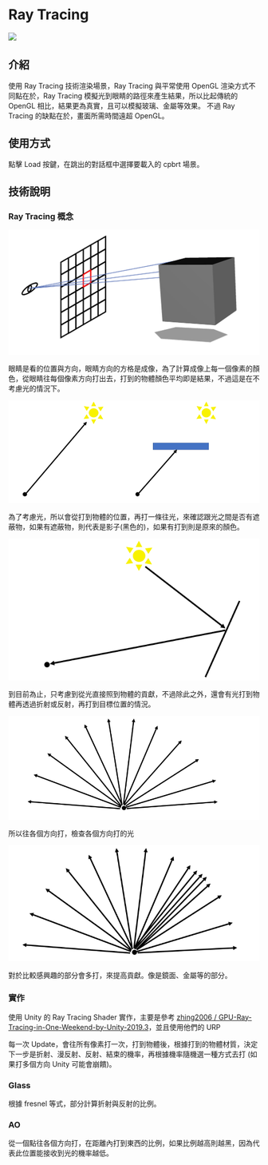 # Ray Tracing

![](./Assets/Images/result.PNG)

## 介紹

使用 Ray Tracing 技術渲染場景，Ray Tracing 與平常使用 OpenGL 渲染方式不同點在於，Ray Tracing 模擬光到眼睛的路徑來產生結果，所以比起傳統的 OpenGL 相比，結果更為真實，且可以模擬玻璃、金屬等效果。
不過 Ray Tracing 的缺點在於，畫面所需時間遠超 OpenGL。

## 使用方式

點擊 Load 按鍵，在跳出的對話框中選擇要載入的 cpbrt 場景。

## 技術說明

### Ray Tracing 概念

![眼睛到物體](./Doc_Images/pixel.png)

眼睛是看的位置與方向，眼睛方向的方格是成像，為了計算成像上每一個像素的顏色，從眼睛往每個像素方向打出去，打到的物體顏色平均即是結果，不過這是在不考慮光的情況下。

![光是否被遮蔽](./Doc_Images/光是否被遮蔽.PNG)

為了考慮光，所以會從打到物體的位置，再打一條往光，來確認跟光之間是否有遮蔽物，如果有遮蔽物，則代表是影子(黑色的)，如果有打到則是原來的顏色。

![光間接往物體打](./Doc_Images/光間接往物體打.PNG)

到目前為止，只考慮到從光直接照到物體的貢獻，不過除此之外，還會有光打到物體再透過折射或反射，再打到目標位置的情況。

![往個方向打](./Doc_Images/往個方向打.PNG)

所以往各個方向打，檢查各個方向打的光

![感興趣的區域多打](./Doc_Images/感興趣的區域多打.PNG)

對於比較感興趣的部分會多打，來提高貢獻。像是鏡面、金屬等的部分。

### 實作

使用 Unity 的 Ray Tracing Shader 實作，主要是參考 [zhing2006
/
GPU-Ray-Tracing-in-One-Weekend-by-Unity-2019.3](https://zhing2006.github.io/GPU-Ray-Tracing-in-One-Weekend-by-Unity-2019.3/)，並且使用他們的 URP

每一次 Update，會往所有像素打一次，打到物體後，根據打到的物體材質，決定下一步是折射、漫反射、反射、結束的機率，再根據機率隨機選一種方式去打 (如果打多個方向 Unity 可能會崩饋)。

### Glass

根據 fresnel 等式，部分計算折射與反射的比例。

### AO

從一個點往各個方向打，在距離內打到東西的比例，如果比例越高則越黑，因為代表此位置能接收到光的機率越低。
